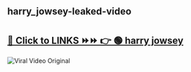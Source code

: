 
 ## harry_jowsey-leaked-video 

# <h2><a href="https://clipsfans.com/harry_jowsey&ref=git">🔗 Click to LINKS ⏩⏩ 👉 🟢 harry jowsey </a></h2>

<a href="https://clipsfans.com/harry_jowsey&ref=git" rel="nofollow" data-target="animated-image.originalLink"><img src="https://i.ibb.co.com/xMMVF88/686577567.gif" alt="Viral Video Original" style="max-width: 100%; display: inline-block;" data-target="animated-image.originalImage"></a>
